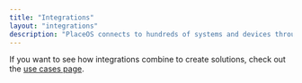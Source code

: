 ```yaml
---
title: "Integrations"
layout: "integrations"
description: "PlaceOS connects to hundreds of systems and devices through our comprehensive integration library. We've built these integrations to ensure seamless interoperability between different technologies, enabling unified control and data flow across your entire smart building ecosystem."
---
```


If you want to see how integrations combine to create solutions, check out the [use cases page](/usecases/).
